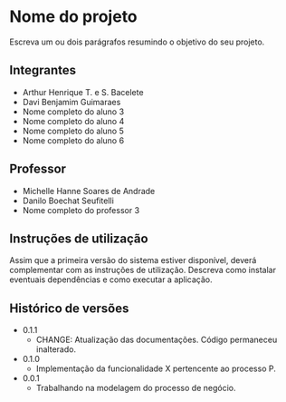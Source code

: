 # Nome do projeto

Escreva um ou dois parágrafos resumindo o objetivo do seu projeto.

## Integrantes

* Arthur Henrique T. e S. Bacelete
* Davi Benjamim Guimaraes
* Nome completo do aluno 3
* Nome completo do aluno 4
* Nome completo do aluno 5
* Nome completo do aluno 6

## Professor

* Michelle Hanne Soares de Andrade
* Danilo Boechat Seufitelli
* Nome completo do professor 3

## Instruções de utilização

Assim que a primeira versão do sistema estiver disponível, deverá complementar com as instruções de utilização. Descreva como instalar eventuais dependências e como executar a aplicação.

## Histórico de versões

* 0.1.1
    * CHANGE: Atualização das documentações. Código permaneceu inalterado.
* 0.1.0
    * Implementação da funcionalidade X pertencente ao processo P.
* 0.0.1
    * Trabalhando na modelagem do processo de negócio.

